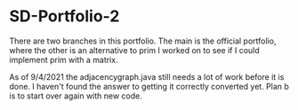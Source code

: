 # SD-Portfolio-2
There are two branches in this portfolio. The main is the official portfolio, where the other is an alternative to prim I worked on to see if I could implement prim 
with a matrix.

As of 9/4/2021 the adjacencygraph.java still needs a lot of work before it is done. I haven't found the answer to getting it correctly converted yet. Plan b is to start over again with new code. 
